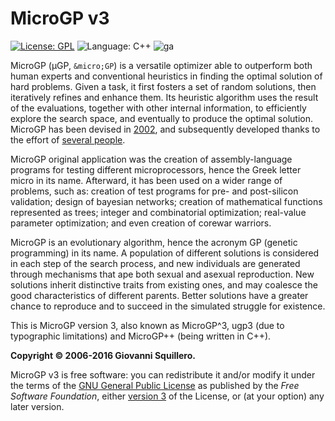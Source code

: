 MicroGP v3
==========

[![License: GPL](https://img.shields.io/badge/license-gpl--3.0-green.svg)](https://opensource.org/licenses/GPL-3.0)
![Language: C++](https://img.shields.io/badge/language-C++-blue.svg)
![ga](https://www.google-analytics.com/collect?v=1&t=pageview&tid=UA-28094298-5&cid=8d03e74d-a352-4fff-aa1f-9fbf213937d1&dp=https%3A%2F%2Fgithub.com%2Fsquillero%2Fugp3)

MicroGP (µGP, `&micro;GP`) is a versatile optimizer able to outperform both human experts and conventional heuristics in finding the optimal solution of hard problems. Given a task, it first fosters a set of random solutions, then iteratively refines and enhance them. Its heuristic algorithm uses the result of the evaluations, together with other internal information, to efficiently explore the search space, and eventually to produce the optimal solution. MicroGP has been devised in [2002](https://github.com/squillero/microgp2), and subsequently developed thanks to the effort of [several people](CONTRIBUTORS.md).

MicroGP original application was the creation of assembly-language programs for testing different microprocessors, hence the Greek letter micro in its name. Afterward, it has been used on a wider range of problems, such as: creation of test programs for pre- and post-silicon validation; design of bayesian networks; creation of mathematical functions represented as trees; integer and combinatorial optimization; real-value parameter optimization; and even creation of corewar warriors.

MicroGP is an evolutionary algorithm, hence the acronym GP (genetic programming) in its name. A population of different solutions is considered in each step of the search process, and new individuals are generated through mechanisms that ape both sexual and asexual reproduction. New solutions inherit distinctive traits from existing ones, and may coalesce the good characteristics of different parents. Better solutions have a greater chance to reproduce and to succeed in the simulated struggle for existence.

This is MicroGP version 3, also known as MicroGP^3, ugp3 (due to typographic limitations) and MicroGP++ (being written in
C++). 

**Copyright © 2006-2016 Giovanni Squillero.**

MicroGP v3 is free software: you can redistribute it and/or modify it under the terms of the [GNU General Public License](http://www.gnu.org/licenses/) as published by the *Free Software Foundation*, either [version 3](https://opensource.org/licenses/GPL-3.0) of the License, or (at your option) any later version.

